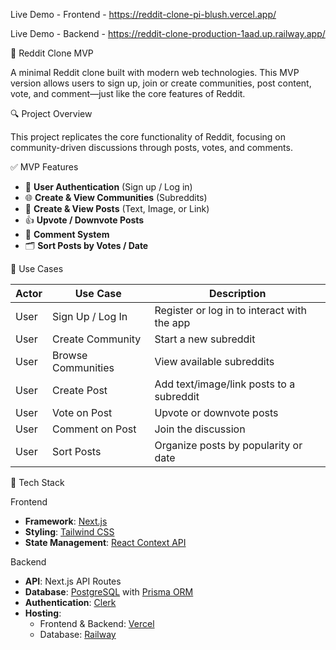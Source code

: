 
Live Demo - Frontend - https://reddit-clone-pi-blush.vercel.app/

Live Demo - Backend - https://reddit-clone-production-1aad.up.railway.app/

🧵 Reddit Clone MVP

A minimal Reddit clone built with modern web technologies. This MVP version allows users to sign up, join or create communities, post content, vote, and comment—just like the core features of Reddit.


 🔍 Project Overview

This project replicates the core functionality of Reddit, focusing on community-driven discussions through posts, votes, and comments.

✅ MVP Features

- 🔐 **User Authentication** (Sign up / Log in)
- 🌐 **Create & View Communities** (Subreddits)
- 📝 **Create & View Posts** (Text, Image, or Link)
- 👍 **Upvote / Downvote Posts**
- 💬 **Comment System**
- 🗂️ **Sort Posts by Votes / Date**



 🧠 Use Cases

| Actor | Use Case          | Description                                |
|-------|-------------------|--------------------------------------------|
| User  | Sign Up / Log In  | Register or log in to interact with the app|
| User  | Create Community  | Start a new subreddit                      |
| User  | Browse Communities| View available subreddits                  |
| User  | Create Post       | Add text/image/link posts to a subreddit   |
| User  | Vote on Post      | Upvote or downvote posts                   |
| User  | Comment on Post   | Join the discussion                        |
| User  | Sort Posts        | Organize posts by popularity or date       |



🧰 Tech Stack

 Frontend
- **Framework**: [Next.js](https://nextjs.org/)
- **Styling**: [Tailwind CSS](https://tailwindcss.com/)
- **State Management**: [React Context API](https://reactjs.org/docs/context.html)

 Backend
- **API**: Next.js API Routes
- **Database**: [PostgreSQL](https://www.postgresql.org/) with [Prisma ORM](https://www.prisma.io/)
- **Authentication**: [Clerk](https://clerk.dev/)
- **Hosting**: 
  - Frontend & Backend: [Vercel](https://reddit-clone-pi-blush.vercel.app/)
  - Database: [Railway](https://reddit-clone-production-1aad.up.railway.app/)

